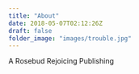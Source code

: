 ```yaml
---
title: "About"
date: 2018-05-07T02:12:26Z
draft: false
folder_image: "images/trouble.jpg"
---
```


A Rosebud Rejoicing Publishing 


